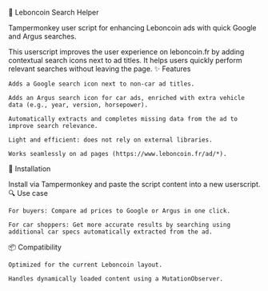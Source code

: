 📌 Leboncoin Search Helper

Tampermonkey user script for enhancing Leboncoin ads with quick Google and Argus searches.

This userscript improves the user experience on leboncoin.fr by adding contextual search icons next to ad titles. It helps users quickly perform relevant searches without leaving the page.
✨ Features

    Adds a Google search icon next to non-car ad titles.

    Adds an Argus search icon for car ads, enriched with extra vehicle data (e.g., year, version, horsepower).

    Automatically extracts and completes missing data from the ad to improve search relevance.

    Light and efficient: does not rely on external libraries.

    Works seamlessly on ad pages (https://www.leboncoin.fr/ad/*).

🔧 Installation

Install via Tampermonkey and paste the script content into a new userscript.
🔍 Use case

    For buyers: Compare ad prices to Google or Argus in one click.

    For car shoppers: Get more accurate results by searching using additional car specs automatically extracted from the ad.

📦 Compatibility

    Optimized for the current Leboncoin layout.

    Handles dynamically loaded content using a MutationObserver.

